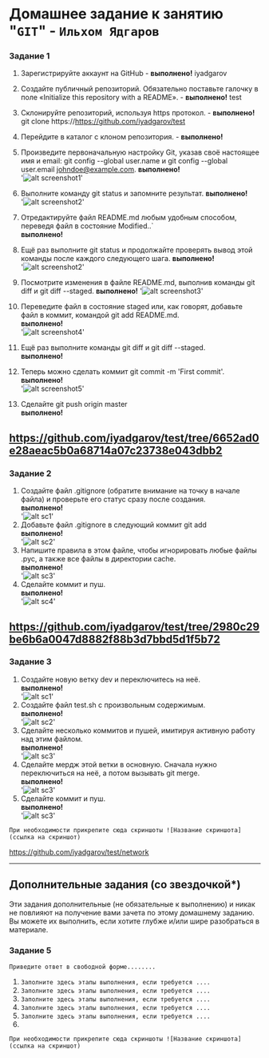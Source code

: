 # Домашнее задание к занятию "`GIT`" - `Ильхом Ядгаров`

### Задание 1

1. Зарегистрируйте аккаунт на GitHub - **выполнено!** iyadgarov
2. Создайте публичный репозиторий. Обязательно поставьте галочку в поле «Initialize this repository with a README». - **выполнено!** test
3. Склонируйте репозиторий, используя https протокол. - **выполнено!** git clone https://https://github.com/iyadgarov/test
4. Перейдите в каталог с клоном репозитория. - **выполнено!**
5. Произведите первоначальную настройку Git, указав своё настоящее имя и email: git config --global user.name и git config --global user.email johndoe@example.com.
   **выполнено!**  
    '![alt screenshot1](https://github.com/iyadgarov/test/blob/main/img/git-global.jpg)'

6. Выполните команду git status и запомните результат.
   **выполнено!**  
    '![alt screenshot2](img/git-status1.png)'

7. Отредактируйте файл README.md любым удобным способом, переведя файл в состояние Modified..`  
    **выполнено!** 
8. Ещё раз выполните git status и продолжайте проверять вывод этой команды после каждого следующего шага.
    **выполнено!**    
    '![alt screenshot2](img/git-status2.png)'
9. Посмотрите изменения в файле README.md, выполнив команды git diff и git diff --staged.
    **выполнено!**
    '![alt screenshot3](img/git-diff.png)'
10. Переведите файл в состояние staged или, как говорят, добавьте файл в коммит, командой git add README.md.  
    **выполнено!**  
    '![alt screenshot4](img/git-staged.png)'  
11. Ещё раз выполните команды git diff и git diff --staged.  
    **выполнено!**
12. Теперь можно сделать коммит git commit -m 'First commit'.  
    **выполнено!**  
    '![alt screenshot5](img/git-commit.png)'
13. Сделайте git push origin master  
    **выполнено!**
    
https://github.com/iyadgarov/test/tree/6652ad0e28aeac5b0a68714a07c23738e043dbb2
---

### Задание 2


1. Создайте файл .gitignore (обратите внимание на точку в начале файла) и проверьте его статус сразу после создания.  
    **выполнено!**  
   '![alt sc1](img/zd2-sc1.png)'
2. Добавьте файл .gitignore в следующий коммит git add  
    **выполнено!**  
   '![alt sc2](img/zd2-sc2.png)'
3. Напишите правила в этом файле, чтобы игнорировать любые файлы .pyc, а также все файлы в директории cache.  
    **выполнено!**  
   '![alt sc3](img/zd2-sc3.png)'
4. Сделайте коммит и пуш.  
    **выполнено!**  
   '![alt sc4](img/zd2-sc4.png)'


https://github.com/iyadgarov/test/tree/2980c29be6b6a0047d8882f88b3d7bbd5d1f5b72
---

### Задание 3


1. Создайте новую ветку dev и переключитесь на неё.  
    **выполнено!**  
   '![alt sc1](img/zd3-sc1.png)'  
2. Создайте файл test.sh с произвольным содержимым.  
   **выполнено!**  
   '![alt sc2](img/zd3-sc2.png)'  
3. Сделайте несколько коммитов и пушей, имитируя активную работу над этим файлом.  
    **выполнено!**  
   '![alt sc3](img/zd3-sc3.png)'
4. Сделайте мердж этой ветки в основную. Сначала нужно переключиться на неё, а потом вызывать git merge.  
    **выполнено!**  
   '![alt sc3](img/zd3-sc3.png)'
5. Сделайте коммит и пуш.  
    **выполнено!**  
   '![alt sc3](img/zd3-sc3.png)'

`При необходимости прикрепитe сюда скриншоты
![Название скриншота](ссылка на скриншот)`

https://github.com/iyadgarov/test/network

---
## Дополнительные задания (со звездочкой*)

Эти задания дополнительные (не обязательные к выполнению) и никак не повлияют на получение вами зачета по этому домашнему заданию. Вы можете их выполнить, если хотите глубже и/или шире разобраться в материале.

### Задание 5

`Приведите ответ в свободной форме........`

1. `Заполните здесь этапы выполнения, если требуется ....`
2. `Заполните здесь этапы выполнения, если требуется ....`
3. `Заполните здесь этапы выполнения, если требуется ....`
4. `Заполните здесь этапы выполнения, если требуется ....`
5. `Заполните здесь этапы выполнения, если требуется ....`
6. 

`При необходимости прикрепитe сюда скриншоты
![Название скриншота](ссылка на скриншот)`
